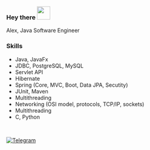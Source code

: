 <h3>Hey there <img src="https://user-images.githubusercontent.com/72043323/139587666-1123b5e0-b859-44e2-a0fe-4c3f33f6e986.gif" width="35" height="35"/></h3>

Alex, Java Software Engineer <br>

### Skills

- Java, JavaFx
- JDBC, PostgreSQL, MySQL
- Servlet API
- Hibernate
- Spring (Core, MVC, Boot, Data JPA, Secutity)
- JUnit, Maven
- Multithreading
- Networking (OSI model, protocols, TCP/IP, sockets)
- Multithreading
- C, Python

<br>

[![Telegram](https://img.shields.io/badge/Telegram-blue.svg?style=flat-square&logo=telegram)](https://t.me/uzing_s)
